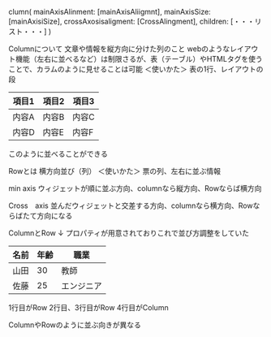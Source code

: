 clumn(
    mainAxisAlinment: [mainAxisAliigmnt],
    mainAxisSize: [mainAxisiSize],
    crossAxosisaligment: [CrossAlingment],
    children: <widget>[・・・リスト・・・]
)

Columnについて
文章や情報を縦方向に分けた列のこと
webのようなレイアウト機能（左右に並べるなど）は制限さるが、表（テーブル）やHTMLタグを使うことで、カラムのように見せることは可能
＜使いかた＞
表の1行、レイアウトの段


| 項目1 | 項目2 | 項目3 |
|-------|-------|-------|
| 内容A | 内容B | 内容C |
| 内容D | 内容E | 内容F |

このように並べることができる


Rowとは
横方向並び（列）
＜使いかた＞
票の列、左右に並ぶ情報




min axis 
ウィジェットが順に並ぶ方向、columnなら縦方向、Rowならば横方向

Cross　axis
並んだウィジェットと交差する方向、columnなら横方向、Rowならばたて方向になる

ColumnとRow
    ↓
プロパティが用意されておりこれで並び方調整をしていた



| 名前 | 年齢 | 職業 |
|------|------|------|
| 山田 | 30   | 教師 |
| 佐藤 | 25   | エンジニア |

1行目がRow
2行目、3行目がRow
4行目がColumn

ColumnやRowのように並ぶ向きが異なる